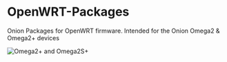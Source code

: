 # OpenWRT-Packages

Onion Packages for OpenWRT firmware. Intended for the Onion Omega2 & Omega2+ devices

![Omega2+ and Omega2S+](https://github.com/OnionIoT/source/raw/openwrt-18.06/omega2-family.png)
